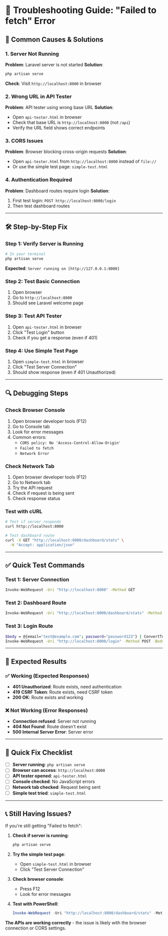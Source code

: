 # 🔧 Troubleshooting Guide: "Failed to fetch" Error

## 🚨 **Common Causes & Solutions**

### **1. Server Not Running**
**Problem**: Laravel server is not started
**Solution**: 
```bash
php artisan serve
```
**Check**: Visit `http://localhost:8000` in browser

### **2. Wrong URL in API Tester**
**Problem**: API tester using wrong base URL
**Solution**: 
- Open `api-tester.html` in browser
- Check that base URL is `http://localhost:8000` (not `/api`)
- Verify the URL field shows correct endpoints

### **3. CORS Issues**
**Problem**: Browser blocking cross-origin requests
**Solution**: 
- Open `api-tester.html` from `http://localhost:8000` instead of `file://`
- Or use the simple test page: `simple-test.html`

### **4. Authentication Required**
**Problem**: Dashboard routes require login
**Solution**: 
1. First test login: `POST http://localhost:8000/login`
2. Then test dashboard routes

---

## **🛠️ Step-by-Step Fix**

### **Step 1: Verify Server is Running**
```bash
# In your terminal
php artisan serve
```
**Expected**: `Server running on [http://127.0.0.1:8000]`

### **Step 2: Test Basic Connection**
1. Open browser
2. Go to `http://localhost:8000`
3. Should see Laravel welcome page

### **Step 3: Test API Tester**
1. Open `api-tester.html` in browser
2. Click "Test Login" button
3. Check if you get a response (even if 401)

### **Step 4: Use Simple Test Page**
1. Open `simple-test.html` in browser
2. Click "Test Server Connection"
3. Should show response (even if 401 Unauthorized)

---

## **🔍 Debugging Steps**

### **Check Browser Console**
1. Open browser developer tools (F12)
2. Go to Console tab
3. Look for error messages
4. Common errors:
   - `CORS policy: No 'Access-Control-Allow-Origin'`
   - `Failed to fetch`
   - `Network Error`

### **Check Network Tab**
1. Open browser developer tools (F12)
2. Go to Network tab
3. Try the API request
4. Check if request is being sent
5. Check response status

### **Test with cURL**
```bash
# Test if server responds
curl http://localhost:8000

# Test dashboard route
curl -X GET "http://localhost:8000/dashboard/stats" \
  -H "Accept: application/json"
```

---

## **✅ Quick Test Commands**

### **Test 1: Server Connection**
```bash
Invoke-WebRequest -Uri "http://localhost:8000" -Method GET
```

### **Test 2: Dashboard Route**
```bash
Invoke-WebRequest -Uri "http://localhost:8000/dashboard/stats" -Method GET -Headers @{"Accept"="application/json"}
```

### **Test 3: Login Route**
```bash
$body = @{email="test@example.com"; password="password123"} | ConvertTo-Json
Invoke-WebRequest -Uri "http://localhost:8000/login" -Method POST -Body $body -ContentType "application/json"
```

---

## **🎯 Expected Results**

### **✅ Working (Expected Responses)**
- **401 Unauthorized**: Route exists, need authentication
- **419 CSRF Token**: Route exists, need CSRF token
- **200 OK**: Route exists and working

### **❌ Not Working (Error Responses)**
- **Connection refused**: Server not running
- **404 Not Found**: Route doesn't exist
- **500 Internal Server Error**: Server error

---

## **🚀 Quick Fix Checklist**

- [ ] **Server running**: `php artisan serve`
- [ ] **Browser can access**: `http://localhost:8000`
- [ ] **API tester opened**: `api-tester.html`
- [ ] **Console checked**: No JavaScript errors
- [ ] **Network tab checked**: Request being sent
- [ ] **Simple test tried**: `simple-test.html`

---

## **📞 Still Having Issues?**

If you're still getting "Failed to fetch":

1. **Check if server is running**:
   ```bash
   php artisan serve
   ```

2. **Try the simple test page**:
   - Open `simple-test.html` in browser
   - Click "Test Server Connection"

3. **Check browser console**:
   - Press F12
   - Look for error messages

4. **Test with PowerShell**:
   ```powershell
   Invoke-WebRequest -Uri "http://localhost:8000/dashboard/stats" -Method GET
   ```

**The APIs are working correctly** - the issue is likely with the browser connection or CORS settings. 